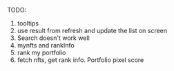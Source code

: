 TODO:

1. tooltips
2. use result from refresh and update the list on screen
3. Search doesn't work well
4. mynfts and rankInfo
5. rank my portfolio
6. fetch nfts, get rank info. Portfolio pixel score
